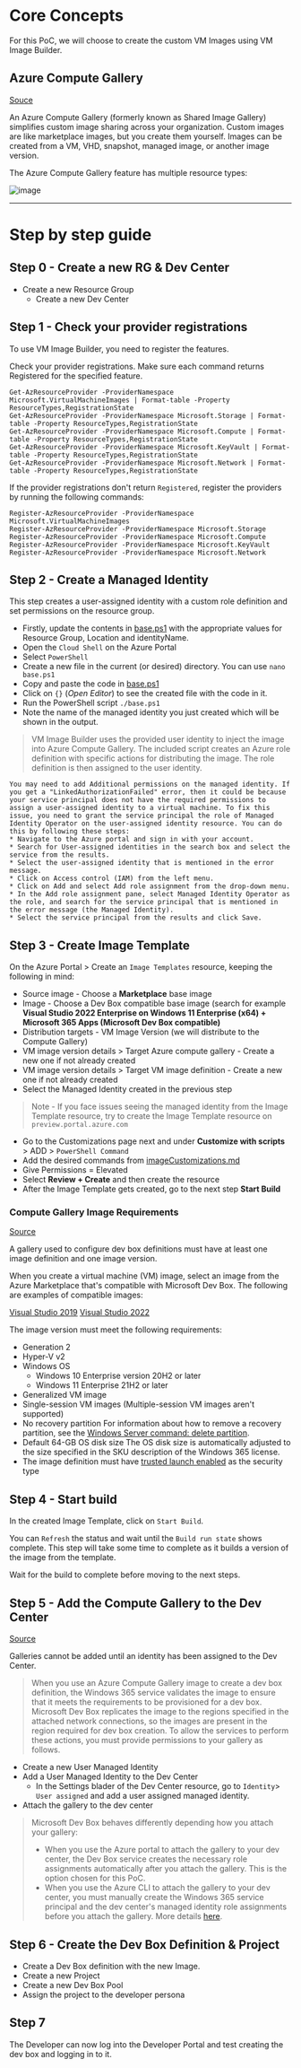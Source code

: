 # Core Concepts

For this PoC, we will choose to create the custom VM Images using VM Image Builder.

## Azure Compute Gallery

[Souce](https://learn.microsoft.com/en-us/azure/virtual-machines/image-version?tabs=portal%2Ccli2)

An Azure Compute Gallery (formerly known as Shared Image Gallery) simplifies custom image sharing across your organization. Custom images are like marketplace images, but you create them yourself. Images can be created from a VM, VHD, snapshot, managed image, or another image version.

The Azure Compute Gallery feature has multiple resource types:

![image](https://github.com/kcodeg123/DevBoxPoC/assets/3813135/e98cdb7a-6c92-48f2-8ff2-c6fec771d6b0)

----

# Step by step guide

## Step 0 - Create a new RG & Dev Center

* Create a new Resource Group
  * Create a new Dev Center

## Step 1 - Check your provider registrations

To use VM Image Builder, you need to register the features.

Check your provider registrations. Make sure each command returns Registered for the specified feature.


    Get-AzResourceProvider -ProviderNamespace Microsoft.VirtualMachineImages | Format-table -Property ResourceTypes,RegistrationState 
    Get-AzResourceProvider -ProviderNamespace Microsoft.Storage | Format-table -Property ResourceTypes,RegistrationState  
    Get-AzResourceProvider -ProviderNamespace Microsoft.Compute | Format-table -Property ResourceTypes,RegistrationState 
    Get-AzResourceProvider -ProviderNamespace Microsoft.KeyVault | Format-table -Property ResourceTypes,RegistrationState 
    Get-AzResourceProvider -ProviderNamespace Microsoft.Network | Format-table -Property ResourceTypes,RegistrationState

If the provider registrations don't return `Registered`, register the providers by running the following commands:

    Register-AzResourceProvider -ProviderNamespace Microsoft.VirtualMachineImages  
    Register-AzResourceProvider -ProviderNamespace Microsoft.Storage  
    Register-AzResourceProvider -ProviderNamespace Microsoft.Compute  
    Register-AzResourceProvider -ProviderNamespace Microsoft.KeyVault  
    Register-AzResourceProvider -ProviderNamespace Microsoft.Network

## Step 2 - Create a Managed Identity

This step creates a user-assigned identity with a custom role definition and set permissions on the resource group.

* Firstly, update the contents in [base.ps1](base.ps1) with the appropriate values for Resource Group, Location and identityName.
* Open the `Cloud Shell` on the Azure Portal
* Select `PowerShell`
* Create a new file in the current (or desired) directory. You can use `nano base.ps1`
* Copy and paste the code in [base.ps1](base.ps1)
* Click on `{}` (*Open Editor*) to see the created file with the code in it.
* Run the PowerShell script `./base.ps1`
* Note the name of the managed identity you just created which will be shown in the output.

> VM Image Builder uses the provided user identity to inject the image into Azure Compute Gallery. The included script creates an Azure role definition with specific actions for distributing the image. The role definition is then assigned to the user identity.

```
You may need to add Additional permissions on the managed identity. If you get a "LinkedAuthorizationFailed" error, then it could be because your service principal does not have the required permissions to assign a user-assigned identity to a virtual machine. To fix this issue, you need to grant the service principal the role of Managed Identity Operator on the user-assigned identity resource. You can do this by following these steps:
* Navigate to the Azure portal and sign in with your account.
* Search for User-assigned identities in the search box and select the service from the results.
* Select the user-assigned identity that is mentioned in the error message.
* Click on Access control (IAM) from the left menu.
* Click on Add and select Add role assignment from the drop-down menu.
* In the Add role assignment pane, select Managed Identity Operator as the role, and search for the service principal that is mentioned in the error message (the Managed Identity).
* Select the service principal from the results and click Save.
```

## Step 3 - Create Image Template

On the Azure Portal > Create an `Image Templates` resource, keeping the following in mind:
* Source image - Choose a **Marketplace** base image
* Image - Choose a Dev Box compatible base image (search for example **Visual Studio 2022 Enterprise on Windows 11 Enterprise (x64) + Microsoft 365 Apps (Microsoft Dev Box compatible)**
* Distribution targets - VM Image Version (we will distribute to the Compute Gallery)
* VM image version details > Target Azure compute gallery - Create a new one if not already created
* VM image version details > Target VM image definition - Create a new one if not already created
* Select the Managed Identity created in the previous step
> Note - If you face issues seeing the managed identity from the Image Template resource, try to create the Image Template resource on `preview.portal.azure.com`
* Go to the Customizations page next and under **Customize with scripts** > ADD > `PowerShell Command`
 * Add the desired commands from [imageCustomizations.md](imageCustomizations.md)
 * Give Permissions = Elevated
* Select **Review + Create** and then create the resource
* After the Image Template gets created, go to the next step **Start Build**

### Compute Gallery Image Requirements

[Source](https://learn.microsoft.com/en-us/azure/dev-box/how-to-configure-azure-compute-gallery#compute-gallery-image-requirements)

A gallery used to configure dev box definitions must have at least one image definition and one image version.

When you create a virtual machine (VM) image, select an image from the Azure Marketplace that's compatible with Microsoft Dev Box. The following are examples of compatible images:

[Visual Studio 2019](https://azuremarketplace.microsoft.com/en/marketplace/apps/microsoftvisualstudio.visualstudio2019plustools?tab=Overview)
[Visual Studio 2022](https://azuremarketplace.microsoft.com/en/marketplace/apps/microsoftvisualstudio.visualstudioplustools?tab=Overview)

The image version must meet the following requirements:
* Generation 2
* Hyper-V v2
* Windows OS
  * Windows 10 Enterprise version 20H2 or later
  * Windows 11 Enterprise 21H2 or later
* Generalized VM image
* Single-session VM images (Multiple-session VM images aren't supported)
* No recovery partition For information about how to remove a recovery partition, see the [Windows Server command: delete partition](https://learn.microsoft.com/en-us/windows-server/administration/windows-commands/delete-partition).
* Default 64-GB OS disk size The OS disk size is automatically adjusted to the size specified in the SKU description of the Windows 365 license.
* The image definition must have [trusted launch enabled](https://learn.microsoft.com/en-us/azure/virtual-machines/trusted-launch) as the security type

## Step 4 - Start build

In the created Image Template, click on `Start Build`.

You can `Refresh` the status and wait until the `Build run state` shows complete. This step will take some time to complete as it builds a version of the image from the template.

Wait for the build to complete before moving to the next steps.

## Step 5 - Add the Compute Gallery to the Dev Center

[Source](https://learn.microsoft.com/en-us/azure/dev-box/how-to-configure-azure-compute-gallery#provide-permissions-for-services-to-access-a-gallery)

Galleries cannot be added until an identity has been assigned to the Dev Center.

> When you use an Azure Compute Gallery image to create a dev box definition, the Windows 365 service validates the image to ensure that it meets the requirements to be provisioned for a dev box. Microsoft Dev Box replicates the image to the regions specified in the attached network connections, so the images are present in the region required for dev box creation.
> To allow the services to perform these actions, you must provide permissions to your gallery as follows.

* Create a new User Managed Identity
* Add a User Managed Identity to the Dev Center
  * In the Settings blader of the Dev Center resource, go to `Identity`> `User assigned` and add a user assigned managed identity.
* Attach the gallery to the dev center


> Microsoft Dev Box behaves differently depending how you attach your gallery:
> * When you use the Azure portal to attach the gallery to your dev center, the Dev Box service creates the necessary role assignments automatically after you attach the gallery. This is the option chosen for this PoC.
> * When you use the Azure CLI to attach the gallery to your dev center, you must manually create the Windows 365 service principal and the dev center's managed identity role assignments before you attach the gallery. More details [here](https://learn.microsoft.com/en-us/azure/dev-box/how-to-configure-azure-compute-gallery#assign-roles).

## Step 6 - Create the Dev Box Definition & Project

* Create a Dev Box definition with the new Image.
* Create a new Project
* Create a new Dev Box Pool
* Assign the project to the developer persona

## Step 7

The Developer can now log into the Developer Portal and test creating the dev box and logging in to it.
